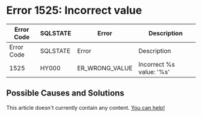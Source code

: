 
# Error 1525: Incorrect value


| Error Code | SQLSTATE | Error | Description |
| --- | --- | --- | --- |
| Error Code | SQLSTATE | Error | Description |
| 1525 | HY000 | ER_WRONG_VALUE | Incorrect %s value: '%s' |




## Possible Causes and Solutions


This article doesn't currently contain any content. [You can help!](/kb/en/writing-and-editing-knowledge-base-articles/)

